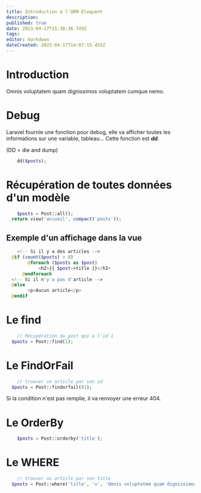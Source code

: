 ```yaml
---
title: Introduction à l'ORM Eloquent
description: 
published: true
date: 2023-04-17T15:38:36.749Z
tags: 
editor: markdown
dateCreated: 2023-04-17T14:07:15.455Z
---
```


# Introduction
Omnis voluptatem quam dignissimos voluptatem cumque nemo.

# Debug
Laravel fournie une fonction pour debug, elle va afficher toutes les informations sur une variable, tableau... Cette fonction est ***dd***.

(DD = die and dump)
```php
	dd($posts);
```

# Récupération de toutes données d'un modèle
```php
	$posts = Post::all();
  return view('accueil', compact('posts'));
```

## Exemple d'un affichage dans la vue
```php
	<!-- Si il y a des articles -->
  @if (count($posts) > 0)
  		@foreach ($posts as $post)
      		<h2>{{ $post->title }}</h2>
      @endforeach
  <!-- Si il n'y a pas d'article -->
  @else
  		<p>Aucun article</p>
  @endif
```

# Le find
```php
	// Récupération du post qui a l'id 1
  $posts = Post::find(1);
```

# Le FindOrFail
```php
	// trouver un article par son id
  $posts = Post::findorfail(81);
```
Si la condition n'est pas remplie, il va renvoyer une erreur 404.

# Le OrderBy
```php
	$posts = Post::orderby('title');
```

# Le WHERE
```php
	// trouver un article par son title
  $posts = Post::where('title', '=', 'Omnis voluptatem quam dignissimos voluptatem cumque nemo.')->firstorfail();

```